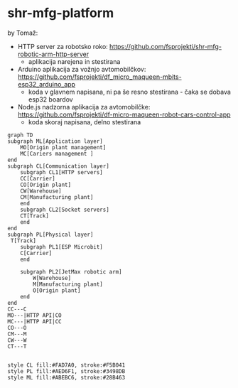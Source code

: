 # shr-mfg-platform


by Tomaž:
* HTTP server za robotsko roko: https://github.com/fsprojekti/shr-mfg-robotic-arm-http-server
	* aplikacija narejena in stestirana
* Arduino aplikacija za vožnjo avtomobilčkov: https://github.com/fsprojekti/df_micro_maqueen-mbits-esp32_arduino_app
	* koda v glavnem napisana, ni pa še resno stestirana - čaka se dobava esp32 boardov
* Node.js nadzorna aplikacija za avtomobilčke: https://github.com/fsprojekti/df-micro-maqueen-robot-cars-control-app
	* koda skoraj napisana, delno stestirana
	
```mermaid
graph TD
subgraph ML[Application layer]
    MO[Origin plant management]
    MC[Cariers management ]
end
subgraph CL[Communication layer]
    subgraph CL1[HTTP servers]
    CC[Carrier]
    CO[Origin plant]
    CW[Warehouse]
    CM[Manufacturing plant]
    end
    subgraph CL2[Socket servers]
    CT[Track]
    end
end
subgraph PL[Physical layer]
 T[Track]
    subgraph PL1[ESP Microbit]
    C[Carrier]
    end
   
    subgraph PL2[JetMax robotic arm]
        W[Warehouse]
        M[Manufacturing plant]
        O[Origin plant]
    end
end
CC---C
MO---|HTTP API|CO
MC---|HTTP API|CC
CO---O
CM---M
CW---W
CT---T


style CL fill:#FAD7A0, stroke:#F5B041
style PL fill:#AED6F1, stroke:#3498DB
style ML fill:#ABEBC6, stroke:#28B463

```
